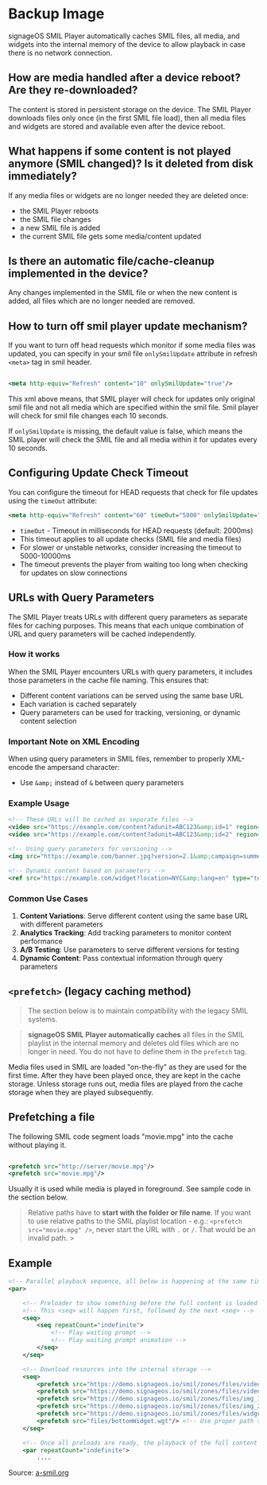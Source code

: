# Backup Image

signageOS SMIL Player automatically caches SMIL files, all media, and widgets into the internal memory of the device to
allow playback in case there is no network connection.

## How are media handled after a device reboot? Are they re-downloaded?

The content is stored in persistent storage on the device. The SMIL Player downloads files only once (in the first SMIL
file load), then all media files and widgets are stored and available even after the device reboot.

## What happens if some content is not played anymore (SMIL changed)? Is it deleted from disk immediately?

If any media files or widgets are no longer needed they are deleted once:

- the SMIL Player reboots
- the SMIL file changes
- a new SMIL file is added
- the current SMIL file gets some media/content updated

## Is there an automatic file/cache-cleanup implemented in the device?

Any changes implemented in the SMIL file or when the new content is added, all files which are no longer needed are
removed.

## How to turn off smil player update mechanism?

If you want to turn off head requests which monitor if some media files was updated, you can specify in your smil file
`onlySmilUpdate` attribute in refresh `<meta>` tag in smil header.

```xml

<meta http-equiv="Refresh" content="10" onlySmilUpdate="true"/>
```

This xml above means, that SMIL player will check for updates only original smil file and not all media which are
specified within the smil file. Smil player will check for smil file changes each 10 seconds.

If `onlySmilUpdate` is missing, the default value is false, which means the SMIL player will check the SMIL file and all
media
within it for updates every 10 seconds.

## Configuring Update Check Timeout

You can configure the timeout for HEAD requests that check for file updates using the `timeOut` attribute:

```xml
<meta http-equiv="Refresh" content="60" timeOut="5000" onlySmilUpdate="false"/>
```

- `timeOut` - Timeout in milliseconds for HEAD requests (default: 2000ms)
- This timeout applies to all update checks (SMIL file and media files)
- For slower or unstable networks, consider increasing the timeout to 5000-10000ms
- The timeout prevents the player from waiting too long when checking for updates on slow connections

## URLs with Query Parameters

The SMIL Player treats URLs with different query parameters as separate files for caching purposes. This means that each unique combination of URL and query parameters will be cached independently.

### How it works

When the SMIL Player encounters URLs with query parameters, it includes those parameters in the cache file naming. This ensures that:
- Different content variations can be served using the same base URL
- Each variation is cached separately
- Query parameters can be used for tracking, versioning, or dynamic content selection

### Important Note on XML Encoding

When using query parameters in SMIL files, remember to properly XML-encode the ampersand character:
- Use `&amp;` instead of `&` between query parameters

### Example Usage

```xml
<!-- These URLs will be cached as separate files -->
<video src="https://example.com/content?adunit=ABC123&amp;id=1" region="main"></video>
<video src="https://example.com/content?adunit=ABC123&amp;id=2" region="main"></video>

<!-- Using query parameters for versioning -->
<img src="https://example.com/banner.jpg?version=2.1&amp;campaign=summer" dur="5s" region="main"></img>

<!-- Dynamic content based on parameters -->
<ref src="https://example.com/widget?location=NYC&amp;lang=en" type="text/html" dur="10s" region="main"></ref>
```

### Common Use Cases

1. **Content Variations**: Serve different content using the same base URL with different parameters
2. **Analytics Tracking**: Add tracking parameters to monitor content performance
3. **A/B Testing**: Use parameters to serve different versions for testing
4. **Dynamic Content**: Pass contextual information through query parameters

## `<prefetch>` (legacy caching method)

> The section below is to maintain compatibility with the legacy SMIL systems.

> **signageOS SMIL Player automatically caches** all files in the SMIL playlist in the internal memory and deletes old
> files which are no longer in need. You do not have to define them in the `prefetch` tag.

Media files used in SMIL are loaded "on-the-fly" as they are used for the first time. After they have been played once,
they
are kept in the cache storage. Unless storage runs out, media files are played from the cache storage when they are
played subsequently.

## Prefetching a file

The following SMIL code segment loads "movie.mpg" into the cache without playing it.

```xml

<prefetch src="http://server/movie.mpg"/>
<prefetch src="movie.mpg"/>
```

Usually it is used while media is played in foreground. See sample code in the section below.

> Relative paths have to **start with the folder or file name**. If you want to use relative paths to the SMIL playlist
> location - e.g.: `<prefetch src="movie.mpg" />`, never start the URL with `.` or `/`. That would be an invalid path. >

## Example

```xml
<!-- Parallel playback sequence, all below is happening at the same time -->
<par>

    <!-- Preloader to show something before the full content is loaded and ready -->
    <!-- This <seq> will happen first, followed by the next <seq> -->
    <seq>
        <seq repeatCount="indefinite">
            <!-- Play waiting prompt -->
            <!-- Play waiting prompt animation -->
        </seq>
    </seq>

    <!-- Download resources into the internal storage -->
    <seq>
        <prefetch src="https://demo.signageos.io/smil/zones/files/video_1.mp4"/>
        <prefetch src="https://demo.signageos.io/smil/zones/files/video_2.mp4"/>
        <prefetch src="https://demo.signageos.io/smil/zones/files/img_1.jpg"/>
        <prefetch src="https://demo.signageos.io/smil/zones/files/img_2.jpg"/>
        <prefetch src="https://demo.signageos.io/smil/zones/files/widget_image_1.png"/>
        <prefetch src="files/bottomWidget.wgt"/> <!-- Use proper path structure -->
    </seq>

    <!-- Once all preloads are ready, the playback of the full content will start -->
    <par repeatCount="indefinite">
        ....
```

Source: [a-smil.org](https://www.a-smil.org/index.php/Main_Page)
